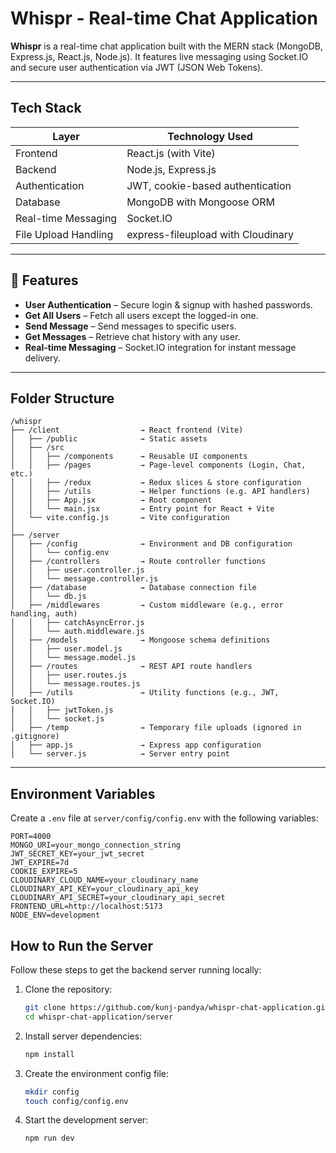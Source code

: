 # Whispr - Real-time Chat Application

**Whispr** is a real-time chat application built with the MERN stack (MongoDB, Express.js, React.js, Node.js). It features live messaging using Socket.IO and secure user authentication via JWT (JSON Web Tokens).

---

## Tech Stack

| Layer                | Technology Used                         |
|----------------------|------------------------------------------|
| Frontend             | React.js (with Vite)                     |
| Backend              | Node.js, Express.js                      |
| Authentication       | JWT, cookie-based authentication         |
| Database             | MongoDB with Mongoose ORM                |
| Real-time Messaging  | Socket.IO                                |
| File Upload Handling | express-fileupload with Cloudinary       |


---

## 🚀 Features

- **User Authentication** – Secure login & signup with hashed passwords.  
- **Get All Users** – Fetch all users except the logged-in one.  
- **Send Message** – Send messages to specific users.  
- **Get Messages** – Retrieve chat history with any user.  
- **Real-time Messaging** – Socket.IO integration for instant message delivery.  

---



## Folder Structure

```text
/whispr
├── /client                  → React frontend (Vite)
│   ├── /public              → Static assets
│   ├── /src
│   │   ├── /components      → Reusable UI components
│   │   ├── /pages           → Page-level components (Login, Chat, etc.)
│   │   ├── /redux           → Redux slices & store configuration
│   │   ├── /utils           → Helper functions (e.g. API handlers)
│   │   ├── App.jsx          → Root component
│   │   └── main.jsx         → Entry point for React + Vite
│   └── vite.config.js       → Vite configuration
│
├── /server
│   ├── /config              → Environment and DB configuration
│   │   └── config.env
│   ├── /controllers         → Route controller functions
│   │   ├── user.controller.js
│   │   └── message.controller.js
│   ├── /database            → Database connection file
│   │   └── db.js
│   ├── /middlewares         → Custom middleware (e.g., error handling, auth)
│   │   ├── catchAsyncError.js
│   │   └── auth.middleware.js
│   ├── /models              → Mongoose schema definitions
│   │   ├── user.model.js
│   │   └── message.model.js
│   ├── /routes              → REST API route handlers
│   │   ├── user.routes.js
│   │   └── message.routes.js
│   ├── /utils               → Utility functions (e.g., JWT, Socket.IO)
│   │   ├── jwtToken.js
│   │   └── socket.js
│   ├── /temp                → Temporary file uploads (ignored in .gitignore)
│   ├── app.js               → Express app configuration
│   └── server.js            → Server entry point
```

---

## Environment Variables

Create a `.env` file at `server/config/config.env` with the following variables:

```env
PORT=4000
MONGO_URI=your_mongo_connection_string
JWT_SECRET_KEY=your_jwt_secret
JWT_EXPIRE=7d
COOKIE_EXPIRE=5
CLOUDINARY_CLOUD_NAME=your_cloudinary_name
CLOUDINARY_API_KEY=your_cloudinary_api_key
CLOUDINARY_API_SECRET=your_cloudinary_api_secret
FRONTEND_URL=http://localhost:5173
NODE_ENV=development
```

## How to Run the Server

Follow these steps to get the backend server running locally:

1. Clone the repository:

    ```bash
    git clone https://github.com/kunj-pandya/whispr-chat-application.git
    cd whispr-chat-application/server
    ```

2. Install server dependencies:

    ```bash
    npm install
    ```

3. Create the environment config file:

    ```bash
    mkdir config
    touch config/config.env
    ```

4. Start the development server:

    ```bash
    npm run dev
    ```

